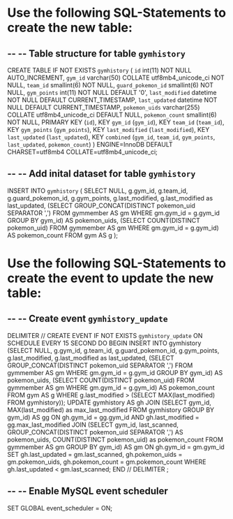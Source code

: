 Use the following SQL-Statements to create the new table:
=========================================================

--
-- Table structure for table `gymhistory`
--
CREATE TABLE IF NOT EXISTS `gymhistory` (
  `id` int(11) NOT NULL AUTO_INCREMENT,
  `gym_id` varchar(50) COLLATE utf8mb4_unicode_ci NOT NULL,
  `team_id` smallint(6) NOT NULL,
  `guard_pokemon_id` smallint(6) NOT NULL,
  `gym_points` int(11) NOT NULL DEFAULT '0',
  `last_modified` datetime NOT NULL DEFAULT CURRENT_TIMESTAMP,
  `last_updated` datetime NOT NULL DEFAULT CURRENT_TIMESTAMP,
  `pokemon_uids` varchar(255) COLLATE utf8mb4_unicode_ci DEFAULT NULL,
  `pokemon_count` smallint(6) NOT NULL,
  PRIMARY KEY (`id`),
  KEY `gym_id` (`gym_id`),
  KEY `team_id` (`team_id`),
  KEY `gym_points` (`gym_points`),
  KEY `last_modified` (`last_modified`),
  KEY `last_updated` (`last_updated`),
  KEY `combined` (`gym_id`, `team_id`, `gym_points`, `last_updated`, `pokemon_count`)
) ENGINE=InnoDB DEFAULT CHARSET=utf8mb4 COLLATE=utf8mb4_unicode_ci;

--
-- Add inital dataset for table `gymhistory`
--
INSERT INTO `gymhistory` (
  SELECT NULL, g.gym_id, g.team_id, g.guard_pokemon_id, g.gym_points, g.last_modified, g.last_modified as last_updated,
  (SELECT GROUP_CONCAT(DISTINCT pokemon_uid SEPARATOR ',') FROM gymmember AS gm WHERE gm.gym_id = g.gym_id GROUP BY gym_id) AS pokemon_uids,
  (SELECT COUNT(DISTINCT pokemon_uid) FROM gymmember AS gm WHERE gm.gym_id = g.gym_id) AS pokemon_count
  FROM gym AS g
);


Use the following SQL-Statements to create the event to update the new table:
=============================================================================

--
-- Create event `gymhistory_update`
--
DELIMITER //
CREATE EVENT IF NOT EXISTS `gymhistory_update`
ON SCHEDULE EVERY 15 SECOND
DO BEGIN
  INSERT INTO gymhistory (SELECT NULL, g.gym_id, g.team_id, g.guard_pokemon_id, g.gym_points, g.last_modified, g.last_modified as last_updated, (SELECT GROUP_CONCAT(DISTINCT pokemon_uid SEPARATOR ',') FROM gymmember AS gm WHERE gm.gym_id = g.gym_id GROUP BY gym_id) AS pokemon_uids, (SELECT COUNT(DISTINCT pokemon_uid) FROM gymmember AS gm WHERE gm.gym_id = g.gym_id) AS pokemon_count FROM gym AS g WHERE g.last_modified > (SELECT MAX(last_modified) FROM gymhistory));
  UPDATE gymhistory AS gh
  JOIN (SELECT gym_id, MAX(last_modified) as max_last_modified FROM gymhistory GROUP BY gym_id)
  AS gg ON gh.gym_id = gg.gym_id AND gh.last_modified = gg.max_last_modified
  JOIN (SELECT gym_id, last_scanned, GROUP_CONCAT(DISTINCT pokemon_uid SEPARATOR ',') AS pokemon_uids, COUNT(DISTINCT pokemon_uid) as pokemon_count FROM gymmember AS gm GROUP BY gym_id)
  AS gm ON gh.gym_id = gm.gym_id
  SET gh.last_updated = gm.last_scanned, gh.pokemon_uids = gm.pokemon_uids, gh.pokemon_count = gm.pokemon_count
  WHERE gh.last_updated < gm.last_scanned;
END
//
DELIMITER ;

--
-- Enable MySQL event scheduler
--
SET GLOBAL event_scheduler = ON;